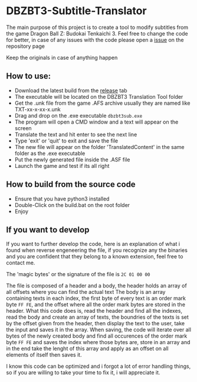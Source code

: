 # DBZBT3-Subtitle-Translator
The main purpose of this project is to create a tool to modify subtitles from the game Dragon Ball Z: Budokai Tenkaichi 3.
Feel free to change the code for better, in case of any issues with the code please open a [issue](https://github.com/RicardoCenci/DBZBT3-Subtitle-Translator/issues/new) on the repository page

Keep the originals in case of anything happen
## How to use:
* Download the latest build from the [release](https://github.com/RicardoCenci/DBZBT3-Subtitle-Translator/releases) tab
* The executable will be located on the DBZBT3 Translation Tool folder
* Get the .unk file from the game .AFS archive usually they are named like TXT-xx-x-xx-x.unk
* Drag and drop on the .exe executable ```dbzbt3sub.exe```
* The program will open a CMD window and a text will appear on the screen
* Translate the text and hit enter to see the next line
* Type 'exit' or 'quit' to exit and save the file
* The new file will appear on the folder 'TranslatedContent' in the same folder as the .exe executable
* Put the newly generated file inside the .ASF file
* Launch the game and test if its all right

## How to build from the source code
* Ensure that you have python3 installed
* Double-Click on the build.bat on the root folder
* Enjoy

## If you want to develop
If you want to further develop the code, here is an explanation of what i found when reverse engeneering the file, if you recognize any the binaries
and you are confident that they belong to a known extension, feel free to contact me.

The 'magic bytes' or the signature of the file is ```2C 01 00 00```


The file is composed of a header and a body, the header holds an array of all offsets where you can find the actual text
The body is an array containing texts in each index, the first byte of every text is an order mark byte ```FF FE```, and the offset where all
the order mark bytes are stored in the header.
What this code does is, read the header and find all the indexes, read the body and create an array of texts, the boundries of the texts
is set by the offset given from the header, then display the text to the user, take the input and saves it in the array.
When saving, the code will iterate over all bytes of the newly created body and find all occurences of the order mark byte ```FF FE``` and saves the
index where those bytes are, store in an array and in the end take the lenght of this array and apply as an offset on all elements of itself then saves it.

I know this code can be optimized and i forgot a lot of error handling things, so if you are willing to take your time to fix it, i will appreciate it.
